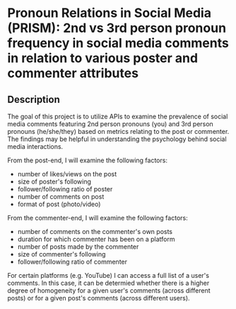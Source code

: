 # Pronoun Relations in Social Media (PRISM): 2nd vs 3rd person pronoun frequency in social media comments in relation to various poster and commenter attributes

## Description
The goal of this project is to utilize APIs to examine the prevalence of social media comments featuring 2nd person pronouns (you) and 3rd person pronouns (he/she/they) based on metrics relating to the post or commenter. The findings may be helpful in understanding the psychology behind social media interactions.


From the post-end, I will examine the following factors:
- number of likes/views on the post
- size of poster's following
- follower/following ratio of poster
- number of comments on post
- format of post (photo/video)

From the commenter-end, I will examine the following factors:
- number of comments on the commenter's own posts
- duration for which commenter has been on a platform
- number of posts made by the commenter
- size of commenter's following
- follower/following ratio of commenter

For certain platforms (e.g. YouTube) I can access a full list of a user's comments. In this case, it can be determied whether there is a higher degree of homogeneity for a given user's comments (across different posts) or for a given post's comments (across different users).

